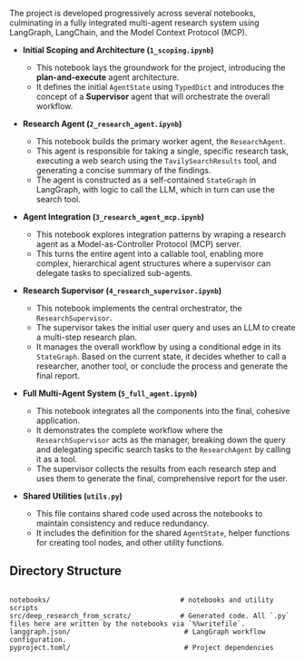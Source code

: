 The project is developed progressively across several notebooks, culminating in a fully integrated multi-agent research system using LangGraph, LangChain, and the Model Context Protocol (MCP).


* **Initial Scoping and Architecture (`1_scoping.ipynb`)**
    * This notebook lays the groundwork for the project, introducing the **plan-and-execute** agent architecture.
    * It defines the initial `AgentState` using `TypedDict` and introduces the concept of a **Supervisor** agent that will orchestrate the overall workflow.


* **Research Agent (`2_research_agent.ipynb`)**
    * This notebook builds the primary worker agent, the `ResearchAgent`.
    * This agent is responsible for taking a single, specific research task, executing a web search using the `TavilySearchResults` tool, and generating a concise summary of the findings.
    * The agent is constructed as a self-contained `StateGraph` in LangGraph, with logic to call the LLM, which in turn can use the search tool.
 

* **Agent Integration (`3_research_agent_mcp.ipynb`)**
    * This notebook explores integration patterns by wraping a research agent as a Model-as-Controller Protocol (MCP) server.
    * This turns the entire agent into a callable tool, enabling more complex, hierarchical agent structures where a supervisor can delegate tasks to specialized sub-agents.


* **Research Supervisor (`4_research_supervisor.ipynb`)**
    * This notebook implements the central orchestrator, the `ResearchSupervisor`.
    * The supervisor takes the initial user query and uses an LLM to create a multi-step research plan.
    * It manages the overall workflow by using a conditional edge in its `StateGraph`. Based on the current state, it decides whether to call a researcher, another tool, or conclude the process and generate the final report.


* **Full Multi-Agent System (`5_full_agent.ipynb`)**
    * This notebook integrates all the components into the final, cohesive application.
    * It demonstrates the complete workflow where the `ResearchSupervisor` acts as the manager, breaking down the query and delegating specific search tasks to the `ResearchAgent` by calling it as a tool.
    * The supervisor collects the results from each research step and uses them to generate the final, comprehensive report for the user.


* **Shared Utilities (`utils.py`)**
    * This file contains shared code used across the notebooks to maintain consistency and reduce redundancy.
    * It includes the definition for the shared `AgentState`, helper functions for creating tool nodes, and other utility functions.
 

## Directory Structure

```

notebooks/                                # notebooks and utility scripts
src/deep_research_from_scratc/            # Generated code. All `.py` files here are written by the notebooks via `%%writefile`.
langgraph.json/                            # LangGraph workflow configuration.
pyproject.toml/                            # Project dependencies

```

